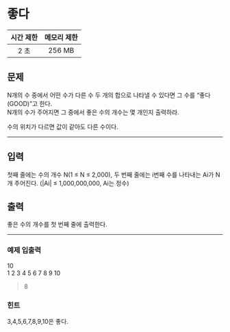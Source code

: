 # 좋다

| 시간 제한 | 메모리 제한 |
|:-----:|:------:|
|  2 초  | 256 MB |

## 문제
N개의 수 중에서 어떤 수가 다른 수 두 개의 합으로 나타낼 수 있다면 그 수를 “좋다(GOOD)”고 한다. <br>
N개의 수가 주어지면 그 중에서 좋은 수의 개수는 몇 개인지 출력하라.


수의 위치가 다르면 값이 같아도 다른 수이다.

---
## 입력
첫째 줄에는 수의 개수 N(1 ≤ N ≤ 2,000), 두 번째 줄에는 i번째 수를 나타내는 Ai가 N개 주어진다. (|Ai| ≤ 1,000,000,000, Ai는 정수)

## 출력
좋은 수의 개수를 첫 번째 줄에 출력한다.

---
### 예제 입출력
10 <br>
1 2 3 4 5 6 7 8 9 10


> 8

### 힌트
3,4,5,6,7,8,9,10은 좋다.